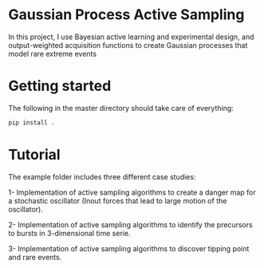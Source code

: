 # Gaussian Process Active Sampling
In this project, I use Bayesian active learning and experimental design, and output-weighted acquisition functions to create Gaussian processes that model rare extreme events 

# Getting started
The following in the master directory should take care of everything:
```bash
pip install .
```

# Tutorial
The example folder includes three different case studies:

1- Implementation of active sampling algorithms to create a danger map for a stochastic oscillator (Inout forces that lead to large motion of the oscillator).

2- Implementation of active sampling algorithms to identify the precursors to bursts in 3-dimensional time serie.

3- Implementation of active sampling algorithms to discover tipping point and rare events.

